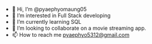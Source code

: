 - 👋 Hi, I’m @pyaephyomaung05
- 👀 I’m interested in Full Stack developing
- 🌱 I’m currently learning SQL
- 💞️ I’m looking to collaborate on a movie streaming app.
- 📫 How to reach me pyaephyo5312@gmail.com

<!---
pyaephyomaung05/pyaephyomaung05 is a ✨ special ✨ repository because its `README.md` (this file) appears on your GitHub profile.
You can click the Preview link to take a look at your changes.
--->

